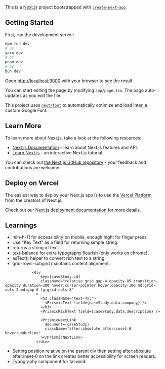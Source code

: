 This is a [Next.js](https://nextjs.org/) project bootstrapped with [`create-next-app`](https://github.com/vercel/next.js/tree/canary/packages/create-next-app).

## Getting Started

First, run the development server:

```bash
npm run dev
# or
yarn dev
# or
pnpm dev
# or
bun dev
```

Open [http://localhost:3000](http://localhost:3000) with your browser to see the result.

You can start editing the page by modifying `app/page.tsx`. The page auto-updates as you edit the file.

This project uses [`next/font`](https://nextjs.org/docs/basic-features/font-optimization) to automatically optimize and load Inter, a custom Google Font.

## Learn More

To learn more about Next.js, take a look at the following resources:

- [Next.js Documentation](https://nextjs.org/docs) - learn about Next.js features and API.
- [Learn Next.js](https://nextjs.org/learn) - an interactive Next.js tutorial.

You can check out [the Next.js GitHub repository](https://github.com/vercel/next.js/) - your feedback and contributions are welcome!

## Deploy on Vercel

The easiest way to deploy your Next.js app is to use the [Vercel Platform](https://vercel.com/new?utm_medium=default-template&filter=next.js&utm_source=create-next-app&utm_campaign=create-next-app-readme) from the creators of Next.js.

Check out our [Next.js deployment documentation](https://nextjs.org/docs/deployment) for more details.

## Learnings

- min-h-11 for accessibility on mobile, enough hight for finger press.
- Use "Key Text" as a field for returning simple string.
- <PrismicText field={slice.primary.heading} /> returns a string of text.
- text-balance for extra typography flourish (only works on chrome).
- asText() helper to convert rich text to a string.
- grid-rows-subgrid maintains content alignment.

```
            <div
                key={caseStudy.id}
                className="relative grid gap-4 opacity-85 transition-opacity duration-300 hover:cursor-pointer hover:opacity-100 md:grid-cols-2 md:gap-8 lg:grid-cols-3"
              >
                <h3 className="text-4xl">
                  <PrismicText field={caseStudy.data.company} />
                </h3>
                <PrismicRichText field={caseStudy.data.description} />

                <PrismicNextLink
                  document={caseStudy}
                  className="after:absolute after:inset-0 hover:underline"
                ></PrismicNextLink>
              </div>

```

- Setting position relative on the parent div then setting after:aboslute after:inset-0 on the link creates better accessibility for screen readers.
- Typography component for tailwind:
